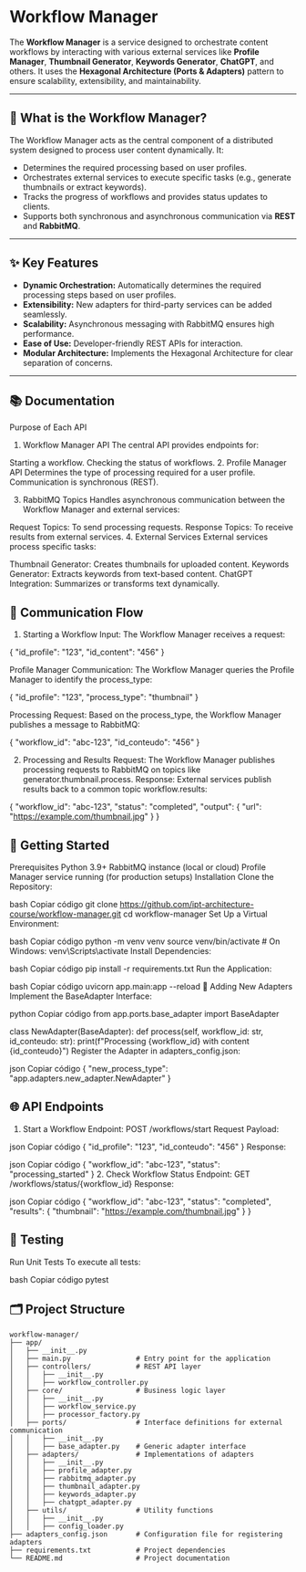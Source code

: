 # Workflow Manager

The **Workflow Manager** is a service designed to orchestrate content workflows by interacting with various external services like **Profile Manager**, **Thumbnail Generator**, **Keywords Generator**, **ChatGPT**, and others. 
It uses the **Hexagonal Architecture (Ports & Adapters)** pattern to ensure scalability, extensibility, and maintainability.

---

## 📖 What is the Workflow Manager?

The Workflow Manager acts as the central component of a distributed system designed to process user content dynamically. It:
- Determines the required processing based on user profiles.
- Orchestrates external services to execute specific tasks (e.g., generate thumbnails or extract keywords).
- Tracks the progress of workflows and provides status updates to clients.
- Supports both synchronous and asynchronous communication via **REST** and **RabbitMQ**.

---

## ✨ Key Features

- **Dynamic Orchestration:** Automatically determines the required processing steps based on user profiles.
- **Extensibility:** New adapters for third-party services can be added seamlessly.
- **Scalability:** Asynchronous messaging with RabbitMQ ensures high performance.
- **Ease of Use:** Developer-friendly REST APIs for interaction.
- **Modular Architecture:** Implements the Hexagonal Architecture for clear separation of concerns.

---

## 📚 Documentation
Purpose of Each API
1. Workflow Manager API
The central API provides endpoints for:

Starting a workflow.
Checking the status of workflows.
2. Profile Manager API
Determines the type of processing required for a user profile. Communication is synchronous (REST).

3. RabbitMQ Topics
Handles asynchronous communication between the Workflow Manager and external services:

Request Topics: To send processing requests.
Response Topics: To receive results from external services.
4. External Services
External services process specific tasks:

Thumbnail Generator: Creates thumbnails for uploaded content.
Keywords Generator: Extracts keywords from text-based content.
ChatGPT Integration: Summarizes or transforms text dynamically.

## 🔄 Communication Flow
1. Starting a Workflow
Input: The Workflow Manager receives a request:

{
  "id_profile": "123",
  "id_content": "456"
}

Profile Manager Communication: The Workflow Manager queries the Profile Manager to identify the process_type:

{
  "id_profile": "123",
  "process_type": "thumbnail"
}

Processing Request: Based on the process_type, the Workflow Manager publishes a message to RabbitMQ:

{
  "workflow_id": "abc-123",
  "id_conteudo": "456"
}

2. Processing and Results
Request: The Workflow Manager publishes processing requests to RabbitMQ on topics like generator.thumbnail.process.
Response: External services publish results back to a common topic workflow.results:

{
  "workflow_id": "abc-123",
  "status": "completed",
  "output": {
    "url": "https://example.com/thumbnail.jpg"
  }
}

## 🚀 Getting Started
Prerequisites
Python 3.9+
RabbitMQ instance (local or cloud)
Profile Manager service running (for production setups)
Installation
Clone the Repository:

bash
Copiar código
git clone https://github.com/ipt-architecture-course/workflow-manager.git
cd workflow-manager
Set Up a Virtual Environment:

bash
Copiar código
python -m venv venv
source venv/bin/activate  # On Windows: venv\Scripts\activate
Install Dependencies:

bash
Copiar código
pip install -r requirements.txt
Run the Application:

bash
Copiar código
uvicorn app.main:app --reload
🔧 Adding New Adapters
Implement the BaseAdapter Interface:

python
Copiar código
from app.ports.base_adapter import BaseAdapter

class NewAdapter(BaseAdapter):
    def process(self, workflow_id: str, id_conteudo: str):
        print(f"Processing {workflow_id} with content {id_conteudo}")
Register the Adapter in adapters_config.json:

json
Copiar código
{
    "new_process_type": "app.adapters.new_adapter.NewAdapter"
}
## 🌐 API Endpoints
1. Start a Workflow
Endpoint: POST /workflows/start
Request Payload:

json
Copiar código
{
  "id_profile": "123",
  "id_conteudo": "456"
}
Response:

json
Copiar código
{
  "workflow_id": "abc-123",
  "status": "processing_started"
}
2. Check Workflow Status
Endpoint: GET /workflows/status/{workflow_id}
Response:

json
Copiar código
{
  "workflow_id": "abc-123",
  "status": "completed",
  "results": {
    "thumbnail": "https://example.com/thumbnail.jpg"
  }
}
## 🧪 Testing
Run Unit Tests
To execute all tests:

bash
Copiar código
pytest

## 🗂️ Project Structure

```plaintext
workflow-manager/
├── app/
│   ├── __init__.py
│   ├── main.py                # Entry point for the application
│   ├── controllers/           # REST API layer
│   │   ├── __init__.py
│   │   ├── workflow_controller.py
│   ├── core/                  # Business logic layer
│   │   ├── __init__.py
│   │   ├── workflow_service.py
│   │   ├── processor_factory.py
│   ├── ports/                 # Interface definitions for external communication
│   │   ├── __init__.py
│   │   ├── base_adapter.py    # Generic adapter interface
│   ├── adapters/              # Implementations of adapters
│   │   ├── __init__.py
│   │   ├── profile_adapter.py
│   │   ├── rabbitmq_adapter.py
│   │   ├── thumbnail_adapter.py
│   │   ├── keywords_adapter.py
│   │   ├── chatgpt_adapter.py
│   ├── utils/                 # Utility functions
│   │   ├── __init__.py
│   │   ├── config_loader.py
├── adapters_config.json       # Configuration file for registering adapters
├── requirements.txt           # Project dependencies
└── README.md                  # Project documentation
